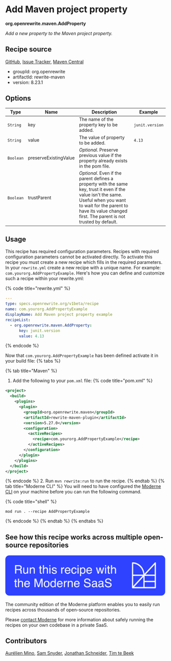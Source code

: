 # Add Maven project property

**org.openrewrite.maven.AddProperty**

_Add a new property to the Maven project property._

## Recipe source

[GitHub](https://github.com/openrewrite/rewrite/blob/main/rewrite-maven/src/main/java/org/openrewrite/maven/AddProperty.java), [Issue Tracker](https://github.com/openrewrite/rewrite/issues), [Maven Central](https://central.sonatype.com/artifact/org.openrewrite/rewrite-maven/8.23.1/jar)

* groupId: org.openrewrite
* artifactId: rewrite-maven
* version: 8.23.1

## Options

| Type | Name | Description | Example |
| -- | -- | -- | -- |
| `String` | key | The name of the property key to be added. | `junit.version` |
| `String` | value | The value of property to be added. | `4.13` |
| `Boolean` | preserveExistingValue | *Optional*. Preserve previous value if the property already exists in the pom file. |  |
| `Boolean` | trustParent | *Optional*. Even if the parent defines a property with the same key, trust it even if the value isn't the same. Useful when you want to wait for the parent to have its value changed first. The parent is not trusted by default. |  |


## Usage

This recipe has required configuration parameters. Recipes with required configuration parameters cannot be activated directly. To activate this recipe you must create a new recipe which fills in the required parameters. In your `rewrite.yml` create a new recipe with a unique name. For example: `com.yourorg.AddPropertyExample`.
Here's how you can define and customize such a recipe within your rewrite.yml:

{% code title="rewrite.yml" %}
```yaml
---
type: specs.openrewrite.org/v1beta/recipe
name: com.yourorg.AddPropertyExample
displayName: Add Maven project property example
recipeList:
  - org.openrewrite.maven.AddProperty:
      key: junit.version
      value: 4.13
```
{% endcode %}

Now that `com.yourorg.AddPropertyExample` has been defined activate it in your build file:
{% tabs %}

{% tab title="Maven" %}
1. Add the following to your `pom.xml` file:
{% code title="pom.xml" %}
```xml
<project>
  <build>
    <plugins>
      <plugin>
        <groupId>org.openrewrite.maven</groupId>
        <artifactId>rewrite-maven-plugin</artifactId>
        <version>5.27.0</version>
        <configuration>
          <activeRecipes>
            <recipe>com.yourorg.AddPropertyExample</recipe>
          </activeRecipes>
        </configuration>
      </plugin>
    </plugins>
  </build>
</project>
```
{% endcode %}
2. Run `mvn rewrite:run` to run the recipe.
{% endtab %}
{% tab title="Moderne CLI" %}
You will need to have configured the [Moderne CLI](https://docs.moderne.io/moderne-cli/cli-intro) on your machine before you can run the following command.

{% code title="shell" %}
```shell
mod run . --recipe AddPropertyExample
```
{% endcode %}
{% endtab %}
{% endtabs %}

## See how this recipe works across multiple open-source repositories

[![Moderne Link Image](/.gitbook/assets/ModerneRecipeButton.png)](https://app.moderne.io/recipes/org.openrewrite.maven.AddProperty)

The community edition of the Moderne platform enables you to easily run recipes across thousands of open-source repositories.

Please [contact Moderne](https://moderne.io/product) for more information about safely running the recipes on your own codebase in a private SaaS.

## Contributors
[Aurélien Mino](mailto:aurelien.mino@gmail.com), [Sam Snyder](mailto:sam@moderne.io), [Jonathan Schneider](mailto:jkschneider@gmail.com), [Tim te Beek](mailto:tim@moderne.io)
